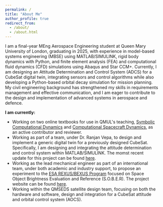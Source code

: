 ```yaml
---
permalink: /
title: "About Me"
author_profile: true
redirect_from: 
  - /about/
  - /about.html
---
```


I am a final-year MEng Aerospace Engineering student at Queen Mary University of London, graduating in 2025, with experience in model-based systems engineering (MBSE) using MATLAB/SIMULINK, rigid body dynamics with Python, and finite element analysis (FEA) and computational fluid dynamics (CFD) simulations using Abaqus and Star CCM+. Currently, I am designing an Attitude Determination and Control System (ADCS) for a CubeSat digital twin, integrating sensors and control algorithms while also developing a Python-based orbital decay simulation for mission planning. My civil engineering background has strengthened my skills in requirements management and effective communication, and I am eager to contribute to the design and implementation of advanced systems in aerospace and defence.


**I am currently:**
- Working on two online textbooks for use in QMUL's teaching, [Symbolic Computational Dynamics](https://github.com/angadhn/ComputationalDynamics) and [Computational Spacecraft Dynamics](https://github.com/angadhn/SpacecraftDynamics), as an active contributor and reviewer.
- Working as part of a team, under Dr. Ranjan Vepa, to design and implement a generic digital twin for a previously designed CubeSat. Specifically, I am designing and integrating the attitude determination and control system within MATLAB/SIMULINK. The momst recent update for this project can be found [here](https://joosty.github.io/posts/2024/11/cubesat-dynamics/).
- Working as the lead mechanical engineer as part of an international team, under both academic and industry support, to propose an experiment to the [ESA REXUS/BEXUS Program](https://rexusbexus.net/) focused on Space Object Brightness Evaluation and Reference (S.O.B.E.R). The project website can be found [here](https://projectsober.github.io/).
- Working within the QMSEDS satellite design team, focusing on both the hardware and software, design and integration for a CubeSat attitude and orbital control system (AOCS).
